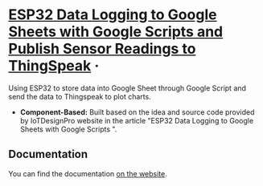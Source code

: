 # [ESP32 Data Logging to Google Sheets with Google Scripts and Publish Sensor Readings to ThingSpeak](https://iotdesignpro.com/articles/esp32-data-logging-to-google-sheets-with-google-scripts) &middot;

Using ESP32 to store data into Google Sheet through Google Script and send the data to Thingspeak to plot charts.

- **Component-Based:** Built based on the idea and source code provided by IoTDesignPro website in the article "ESP32 Data Logging to Google Sheets with Google Scripts
".

## Documentation

You can find the documentation [on the website](https://iotdesignpro.com/articles/esp32-data-logging-to-google-sheets-with-google-scripts).
